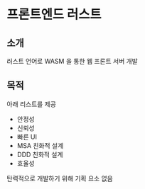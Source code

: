 # 프론트엔드 러스트

## 소개

러스트 언어로 WASM 을 통한 웹 프론트 서버 개발

## 목적

아래 리스트를 제공

- 안정성
- 신뢰성
- 빠른 UI
- MSA 친화적 설계
- DDD 친화적 설계
- 효율성

탄력적으로 개발하기 위해 기획 요소 없음


